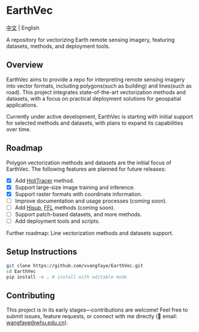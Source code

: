 # EarthVec
[中文](README_zh-CN.md) | English

A repository for vectorizing Earth remote sensing imagery, featuring datasets, methods, and deployment tools.

## Overview

EarthVec aims to provide a repo for interpreting remote sensing imagery into vector formats, including polygons(such as building) and lines(such as road). This project integrates state-of-the-art vectorization methods and datasets, with a focus on practical deployment solutions for geospatial applications.

Currently under active development, EarthVec is starting with initial support for selected methods and datasets, with plans to expand its capabilities over time.

## Roadmap
Polygon vectorization methods and datasets are the initial focus of EarthVec. The following features are planned for future releases:
- [x] Add [HoliTracer](https://www.github.com/vvangfaye/HoliTracer) method.
- [x] Support large-size image training and inference.
- [x] Support raster formats with coordinate information.
- [ ] Improve documentation and usage processes (coming soon).
- [ ] Add [Hisup](https://github.com/SarahwXU/HiSup), [FFL](https://github.com/Lydorn/Polygonization-by-Frame-Field-Learning) methods (coming soon).
- [ ] Support patch-based datasets, and more methods.
- [ ] Add deployment tools and scripts.

Further roadmap: Line vectorization methods and datasets support.

## Setup Instructions
```bash
git clone https://github.com/vvangfaye/EarthVec.git
cd EarthVec
pip install -e . # install with editable mode
```

## Contributing
This project is in its early stages—contributions are welcome! Feel free to submit issues, feature requests, or connect with me directly (📧 email: wangfaye@whu.edu.cn).

